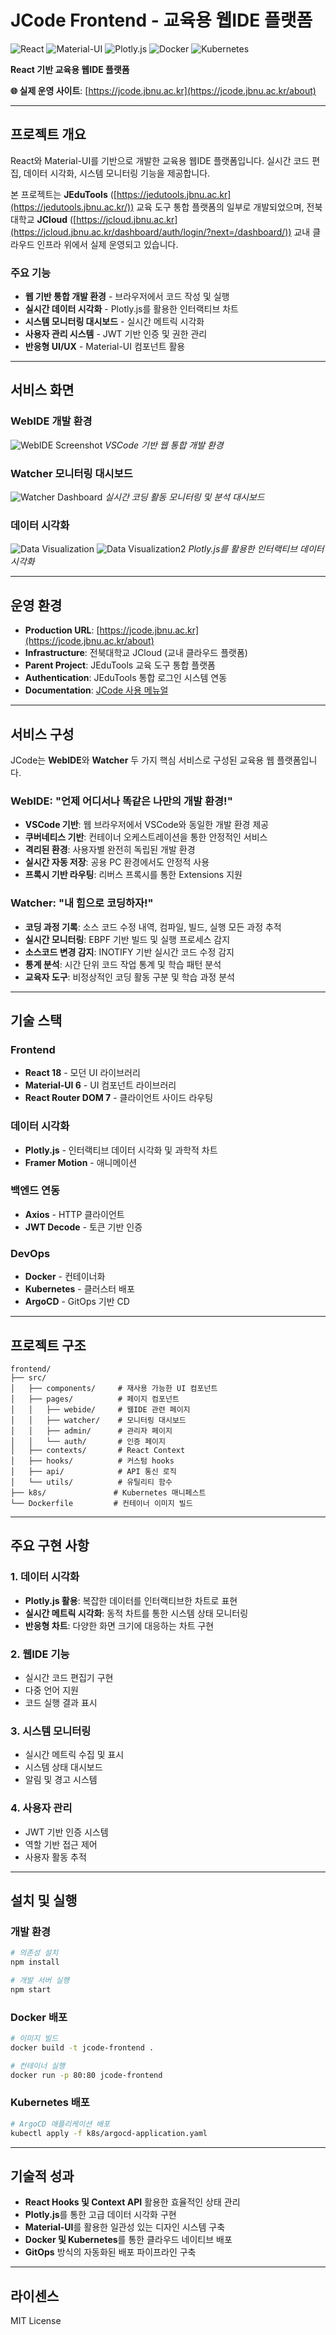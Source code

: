 # JCode Frontend - 교육용 웹IDE 플랫폼

![React](https://img.shields.io/badge/React-61DAFB?style=for-the-badge&logo=react&logoColor=black)
![Material-UI](https://img.shields.io/badge/Material--UI-007FFF?style=for-the-badge&logo=mui&logoColor=white)
![Plotly.js](https://img.shields.io/badge/Plotly.js-3F4F75?style=for-the-badge&logo=plotly&logoColor=white)
![Docker](https://img.shields.io/badge/Docker-2496ED?style=for-the-badge&logo=docker&logoColor=white)
![Kubernetes](https://img.shields.io/badge/Kubernetes-326CE5?style=for-the-badge&logo=kubernetes&logoColor=white)

**React 기반 교육용 웹IDE 플랫폼**

**🌐 실제 운영 사이트**: [https://jcode.jbnu.ac.kr](https://jcode.jbnu.ac.kr/about)

---

## 프로젝트 개요

React와 Material-UI를 기반으로 개발한 교육용 웹IDE 플랫폼입니다. 실시간 코드 편집, 데이터 시각화, 시스템 모니터링 기능을 제공합니다.

본 프로젝트는 **JEduTools** ([https://jedutools.jbnu.ac.kr](https://jedutools.jbnu.ac.kr/)) 교육 도구 통합 플랫폼의 일부로 개발되었으며, 전북대학교 **JCloud** ([https://jcloud.jbnu.ac.kr](https://jcloud.jbnu.ac.kr/dashboard/auth/login/?next=/dashboard/)) 교내 클라우드 인프라 위에서 실제 운영되고 있습니다.

### 주요 기능
- **웹 기반 통합 개발 환경** - 브라우저에서 코드 작성 및 실행
- **실시간 데이터 시각화** - Plotly.js를 활용한 인터랙티브 차트
- **시스템 모니터링 대시보드** - 실시간 메트릭 시각화
- **사용자 관리 시스템** - JWT 기반 인증 및 권한 관리
- **반응형 UI/UX** - Material-UI 컴포넌트 활용

---

## 서비스 화면

### WebIDE 개발 환경
<!-- WebIDE 스크린샷 이미지를 여기에 추가 -->
![WebIDE Screenshot](images/webide-screenshot.png)
*VSCode 기반 웹 통합 개발 환경*

### Watcher 모니터링 대시보드
<!-- Watcher 대시보드 스크린샷 이미지를 여기에 추가 -->
![Watcher Dashboard](images/watcher-dashboard.png)
*실시간 코딩 활동 모니터링 및 분석 대시보드*

### 데이터 시각화
<!-- Plotly.js 차트 스크린샷 이미지를 여기에 추가 -->
![Data Visualization](images/data-visualization.png)
![Data Visualization2](images/data-visualization2.png)
*Plotly.js를 활용한 인터랙티브 데이터 시각화*

---

## 운영 환경

- **Production URL**: [https://jcode.jbnu.ac.kr](https://jcode.jbnu.ac.kr/about)
- **Infrastructure**: 전북대학교 JCloud (교내 클라우드 플랫폼)
- **Parent Project**: JEduTools 교육 도구 통합 플랫폼
- **Authentication**: JEduTools 통합 로그인 시스템 연동
- **Documentation**: [JCode 사용 메뉴얼](https://jhelper.jbnu.ac.kr/JCode)

---

## 서비스 구성

JCode는 **WebIDE**와 **Watcher** 두 가지 핵심 서비스로 구성된 교육용 웹 플랫폼입니다.

### WebIDE: "언제 어디서나 똑같은 나만의 개발 환경!"
- **VSCode 기반**: 웹 브라우저에서 VSCode와 동일한 개발 환경 제공
- **쿠버네티스 기반**: 컨테이너 오케스트레이션을 통한 안정적인 서비스
- **격리된 환경**: 사용자별 완전히 독립된 개발 환경
- **실시간 자동 저장**: 공용 PC 환경에서도 안정적 사용
- **프록시 기반 라우팅**: 리버스 프록시를 통한 Extensions 지원

### Watcher: "내 힘으로 코딩하자!"
- **코딩 과정 기록**: 소스 코드 수정 내역, 컴파일, 빌드, 실행 모든 과정 추적
- **실시간 모니터링**: EBPF 기반 빌드 및 실행 프로세스 감지
- **소스코드 변경 감지**: INOTIFY 기반 실시간 코드 수정 감지
- **통계 분석**: 시간 단위 코드 작업 통계 및 학습 패턴 분석
- **교육자 도구**: 비정상적인 코딩 활동 구분 및 학습 과정 분석

---

## 기술 스택

### Frontend
- **React 18** - 모던 UI 라이브러리
- **Material-UI 6** - UI 컴포넌트 라이브러리
- **React Router DOM 7** - 클라이언트 사이드 라우팅

### 데이터 시각화
- **Plotly.js** - 인터랙티브 데이터 시각화 및 과학적 차트
- **Framer Motion** - 애니메이션

### 백엔드 연동
- **Axios** - HTTP 클라이언트
- **JWT Decode** - 토큰 기반 인증

### DevOps
- **Docker** - 컨테이너화
- **Kubernetes** - 클러스터 배포
- **ArgoCD** - GitOps 기반 CD

---

## 프로젝트 구조

```
frontend/
├── src/
│   ├── components/     # 재사용 가능한 UI 컴포넌트
│   ├── pages/          # 페이지 컴포넌트
│   │   ├── webide/     # 웹IDE 관련 페이지
│   │   ├── watcher/    # 모니터링 대시보드
│   │   ├── admin/      # 관리자 페이지
│   │   └── auth/       # 인증 페이지
│   ├── contexts/       # React Context
│   ├── hooks/          # 커스텀 hooks
│   ├── api/            # API 통신 로직
│   └── utils/          # 유틸리티 함수
├── k8s/               # Kubernetes 매니페스트
└── Dockerfile         # 컨테이너 이미지 빌드
```

---

## 주요 구현 사항

### 1. 데이터 시각화
- **Plotly.js 활용**: 복잡한 데이터를 인터랙티브한 차트로 표현
- **실시간 메트릭 시각화**: 동적 차트를 통한 시스템 상태 모니터링
- **반응형 차트**: 다양한 화면 크기에 대응하는 차트 구현

### 2. 웹IDE 기능
- 실시간 코드 편집기 구현
- 다중 언어 지원
- 코드 실행 결과 표시

### 3. 시스템 모니터링
- 실시간 메트릭 수집 및 표시
- 시스템 상태 대시보드
- 알림 및 경고 시스템

### 4. 사용자 관리
- JWT 기반 인증 시스템
- 역할 기반 접근 제어
- 사용자 활동 추적

---

## 설치 및 실행

### 개발 환경
```bash
# 의존성 설치
npm install

# 개발 서버 실행
npm start
```

### Docker 배포
```bash
# 이미지 빌드
docker build -t jcode-frontend .

# 컨테이너 실행
docker run -p 80:80 jcode-frontend
```

### Kubernetes 배포
```bash
# ArgoCD 애플리케이션 배포
kubectl apply -f k8s/argocd-application.yaml
```

---

## 기술적 성과

- **React Hooks 및 Context API** 활용한 효율적인 상태 관리
- **Plotly.js**를 통한 고급 데이터 시각화 구현
- **Material-UI**를 활용한 일관성 있는 디자인 시스템 구축
- **Docker 및 Kubernetes**를 통한 클라우드 네이티브 배포
- **GitOps** 방식의 자동화된 배포 파이프라인 구축

---

## 라이센스

MIT License
